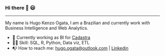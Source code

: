 ### Hi there 👋 :smiley:
***
My name is Hugo Kenzo Ogata, I am a Brazilian and currently work with Business Intelligence and Web Analytics.

* :office: Currently working as BI for [Cadastra](https://cadastra.com/pt/)
* :man_technologist: Skill: SQL, R, Python, Data viz, ETL
* :mailbox_with_no_mail: How to reach me: hugo.ogata@outlook.com | [Linkedin](https://www.linkedin.com/in/hugo-kenzo-ogata-72888896/)

<!--
**hugoogata/hugoogata** is a ✨ _special_ ✨ repository because its `README.md` (this file) appears on your GitHub profile.

Here are some ideas to get you started:

- 🔭 I’m currently working on ...
- 🌱 I’m currently learning ...
- 👯 I’m looking to collaborate on ...
- 🤔 I’m looking for help with ...
- 💬 Ask me about ...
- 📫 How to reach me: ...
- 😄 Pronouns: ...
- ⚡ Fun fact: ...
-->
